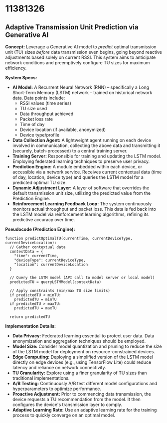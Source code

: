 # 11381326

## Adaptive Transmission Unit Prediction via Generative AI

**Concept:** Leverage a Generative AI model to *predict* optimal transmission unit (TU) sizes *before* data transmission even begins, going beyond reactive adjustments based solely on current RSSI. This system aims to anticipate network conditions and preemptively configure TU sizes for maximum efficiency.

**System Specs:**

*   **AI Model:** A Recurrent Neural Network (RNN) – specifically a Long Short-Term Memory (LSTM) network – trained on historical network data. Data points include:
    *   RSSI values (time series)
    *   TU size used
    *   Data throughput achieved
    *   Packet loss rate
    *   Time of day
    *   Device location (if available, anonymized)
    *   Device type/profile
*   **Data Collection Agent:** A lightweight agent running on each device involved in communication, collecting the above data and transmitting it (securely, batch-processed) to a central training server.
*   **Training Server:**  Responsible for training and updating the LSTM model. Employing federated learning techniques to preserve user privacy.
*   **Prediction Engine:**  A module embedded within each device, or accessible via a network service. Receives current contextual data (time of day, location, device type) and queries the LSTM model for a predicted optimal TU size.
*   **Dynamic Adjustment Layer:**  A layer of software that overrides the default transmission unit size, utilizing the predicted value from the Prediction Engine.
*   **Reinforcement Learning Feedback Loop:** The system continuously monitors actual throughput and packet loss.  This data is fed back into the LSTM model via reinforcement learning algorithms, refining its predictive accuracy over time.

**Pseudocode (Prediction Engine):**

```
function predictOptimalTU(currentTime, currentDeviceType, currentDeviceLocation):
  // Gather contextual data
  contextData = {
    "time": currentTime,
    "deviceType": currentDeviceType,
    "location": currentDeviceLocation
  }

  // Query the LSTM model (API call to model server or local model)
  predictedTU = queryLSTMModel(contextData)

  // Apply constraints (min/max TU size limits)
  if predictedTU < minTU:
    predictedTU = minTU
  if predictedTU > maxTU:
    predictedTU = maxTU

  return predictedTU
```

**Implementation Details:**

*   **Data Privacy:** Federated learning essential to protect user data. Data anonymization and aggregation techniques should be employed.
*   **Model Size:**  Consider model quantization and pruning to reduce the size of the LSTM model for deployment on resource-constrained devices.
*   **Edge Computing:** Deploying a simplified version of the LSTM model directly on edge devices (e.g., using TensorFlow Lite) could reduce latency and reliance on network connectivity.
*   **TU Granularity:** Explore using a finer granularity of TU sizes than traditional implementations.
*   **A/B Testing:** Continuously A/B test different model configurations and hyperparameters to optimize performance.
* **Proactive Adjustment:** Prior to commencing data transmission, the device requests a TU recommendation from the model. It then configures the device's transmission layer to comply.
* **Adaptive Learning Rate:** Use an adaptive learning rate for the training process to quickly converge on an optimal model.
